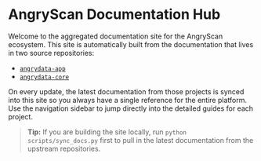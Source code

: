 # AngryScan Documentation Hub

Welcome to the aggregated documentation site for the AngryScan ecosystem. This site is
automatically built from the documentation that lives in two source repositories:

- [`angrydata-app`](https://github.com/angryscan/angrydata-app)
- [`angrydata-core`](https://github.com/angryscan/angrydata-core)

On every update, the latest documentation from those projects is synced into this site so
you always have a single reference for the entire platform. Use the navigation sidebar to
jump directly into the detailed guides for each project.

> **Tip:** If you are building the site locally, run `python scripts/sync_docs.py` first to
> pull in the latest documentation from the upstream repositories.
